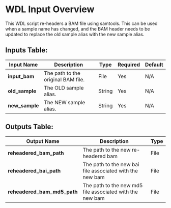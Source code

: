 # WDL Input Overview

This WDL script re-headers a BAM file using samtools. This can be used when a sample name has changed, and the BAM
header needs to be updated to replace the old sample alias with the new sample alias.

## Inputs Table:
| Input Name           | Description                                                                                                                                                                      | Type   | Required | Default  |
|----------------------|----------------------------------------------------------------------------------------------------------------------------------------------------------------------------------|--------|----------|----------|
| **input_bam**        | The path to the original BAM file.                                                                                                                                               | File   | Yes      | N/A      |
| **old_sample**       | The OLD sample alias.                                                                                                                                                            | String | Yes      | N/A      |
| **new_sample**       | The NEW sample alias.                                                                                                                                                            | String | Yes      | N/A      |

## Outputs Table:
| Output Name                 | Description                                              | Type |
|-----------------------------|----------------------------------------------------------|------|
| **reheadered_bam_path**     | The path to the new re-headered bam                      | File |
| **reheadered_bai_path**     | The path to the new bai file associated with the new bam | File |
| **reheadered_bam_md5_path** | The path to the new md5 file associated with the new bam | File |
